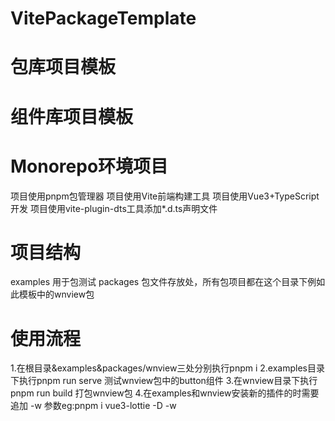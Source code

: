 # VitePackageTemplate 
# 包库项目模板 
# 组件库项目模板 
# Monorepo环境项目
 项目使用pnpm包管理器
 项目使用Vite前端构建工具
 项目使用Vue3+TypeScript开发
 项目使用vite-plugin-dts工具添加*.d.ts声明文件

# 项目结构
 examples 用于包测试
 packages 包文件存放处，所有包项目都在这个目录下例如此模板中的wnview包

# 使用流程
 1.在根目录&examples&packages/wnview三处分别执行pnpm i
 2.examples目录下执行pnpm run serve 测试wnview包中的button组件
 3.在wnview目录下执行pnpm run build 打包wnview包
 4.在examples和wnview安装新的插件的时需要追加 -w 参数eg:pnpm i vue3-lottie -D -w
